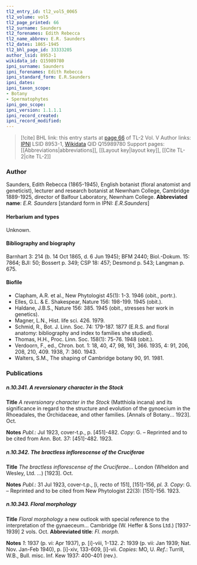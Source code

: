 ```yaml
---
tl2_entry_id: tl2_vol5_0065
tl2_volume: vol5
tl2_page_printed: 66
tl2_surname: Saunders
tl2_forenames: Edith Rebecca
tl2_name_abbrev: E.R. Saunders
tl2_dates: 1865-1945
tl2_bhl_page_id: 33333205
author_lsid: 8953-1
wikidata_id: Q15989780
ipni_surname: Saunders
ipni_forenames: Edith Rebecca
ipni_standard_form: E.R.Saunders
ipni_dates: 
ipni_taxon_scope: 
- Botany
- Spermatophytes
ipni_geo_scope: 
ipni_version: 1.1.1.1
ipni_record_created: 
ipni_record_modified:
---
```


> [!cite] BHL link: this entry starts at [page 66](https://www.biodiversitylibrary.org/page/33333205) of TL-2 Vol. V
> Author links: [IPNI](https://www.ipni.org/a/8953-1) LSID 8953-1, [Wikidata](https://www.wikidata.org/wiki/Q15989780) QID Q15989780
> Support pages: [[Abbreviations|abbreviations]], [[Layout key|layout key]], [[Cite TL-2|cite TL-2]]

### Author

Saunders, Edith Rebecca (1865-1945), English botanist (floral anatomist and geneticist), lecturer and research botanist at Newnham College, Cambridge 1889-1925, director of Balfour Laboratory, Newnham College. 
**Abbreviated name**: *E.R. Saunders* \[standard form in IPNI: *E.R.Saunders*\]

#### Herbarium and types

Unknown.

#### Bibliography and biography

Barnhart 3: 214 (b. 14 Oct 1865, d. 6 Jun 1945); BFM 2440; Biol.-Dokum. 15: 7864; BJI: 50; Bossert p. 349; CSP 18: 457; Desmond p. 543; Langman p. 675.

#### Biofile

- Clapham, A.R. et al., New Phytologist 45(1): 1-3. 1946 (obit., portr.).
- Elles, G.L. & E. Shakespear, Nature 156: 198-199. 1945 (obit.).
- Haldane, J.B.S., Nature 156: 385. 1945 (obit., stresses her work in genetics).
- Magner, L.N., Hist. life sci. 426. 1979.
- Schmid, R., Bot. J. Linn. Soc. 74: 179-187. 1877 (E.R.S. and floral anatomy: bibliography and index to families she studied).
- Thomas, H.H., Proc. Linn. Soc. 158(1): 75-76. 1948 (obit.).
- Verdoorn, F., ed., Chron. bot. 1: 18, 40, 47, 98, 161, 366. 1935, 4: 91, 206, 208, 210, 409. 1938, 7: 360. 1943.
- Walters, S.M., The shaping of Cambridge botany 90, 91. 1981.

### Publications

##### n.10.341. A reversionary character in the Stock

**Title**
*A reversionary character in the Stock* (Matthiola incana) and its significance in regard to the structure and evolution of the gynoecium in the Rhoeadales, the Orchidaceae, and other families. \[Annals of Botany... 1923\]. Oct.

**Notes**
*Publ*.: Jul 1923, cover-t.p., p. \[451\]-482. *Copy*: G. – Reprinted and to be cited from Ann. Bot. 37: \[451\]-482. 1923.

##### n.10.342. The bractless inflorescense of the Cruciferae

**Title**
*The bractless inflorescense of the Cruciferae*... London (Wheldon and Wesley, Ltd. ...) \[1923\]. Oct.

**Notes**
*Publ*.: 31 Jul 1923, cover-t.p., \[i, recto of 151\], \[151\]-156, *pl. 3. Copy*: G. – Reprinted and to be cited from New Phytologist 22(3): \[151\]-156. 1923.

##### n.10.343. Floral morphology

**Title**
*Floral morphology* a new outlook with special reference to the interpretation of the gynaeceum... Cambridge (W. Heffer & Sons Ltd.) \[1937-1939\] 2 vols. Oct.
**Abbreviated title**: *Fl. morph.*

**Notes**
*1*: 1937 (p. vi: Apr 1937), p. \[i\]-viii, 1-132.
*2*: 1939 (p. vii: Jan 1939; Nat. Nov. Jan-Feb 1940), p. \[i\]-xiv, 133-609, \[i\]-vii.
*Copies*: MO, U.
*Ref*.: Turrill, W.B., Bull. misc. Inf. Kew 1937: 400-401 (rev.).

